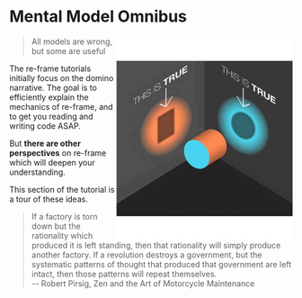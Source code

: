 # Mental Model Omnibus 

<img height="360px" align="right" src="../images/mental-model-omnibus.jpg?raw=true">

> All models are wrong, but some are useful

The re-frame tutorials initially focus on the domino
narrative. The goal is to efficiently explain the mechanics of re-frame,
and to get you reading and writing code ASAP.

But **there are other perspectives** on re-frame
which will deepen your understanding.

This section of the tutorial is a tour of these ideas. 

> If a factory is torn down but the rationality which produced it is
left standing, then that rationality will simply produce another
factory. If a revolution destroys a government, but the systematic
patterns of thought that produced that government are left intact,
then those patterns will repeat themselves. <br>
> -- Robert Pirsig, Zen and the Art of Motorcycle Maintenance

